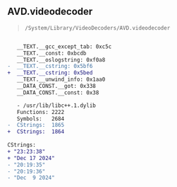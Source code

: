 ## AVD.videodecoder

> `/System/Library/VideoDecoders/AVD.videodecoder`

```diff

   __TEXT.__gcc_except_tab: 0xc5c
   __TEXT.__const: 0xbcdb
   __TEXT.__oslogstring: 0xf0a8
-  __TEXT.__cstring: 0x5bf6
+  __TEXT.__cstring: 0x5bed
   __TEXT.__unwind_info: 0x1aa0
   __DATA_CONST.__got: 0x338
   __DATA_CONST.__const: 0x38

   - /usr/lib/libc++.1.dylib
   Functions: 2222
   Symbols:   2684
-  CStrings:  1865
+  CStrings:  1864
 
CStrings:
+ "23:23:38"
+ "Dec 17 2024"
- "20:19:35"
- "20:19:36"
- "Dec  9 2024"

```
